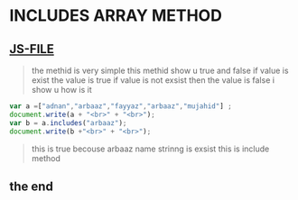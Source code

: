 # INCLUDES ARRAY METHOD
[JS-FILE](../js/44-includes-Array-method.js)
---
>the methid is very simple this methid show u true and false if value is exist the value is true if value is not exsist then the value is false i show u how is it

```JAVASCRIPT
var a =["adnan","arbaaz","fayyaz","arbaaz","mujahid"] ;
document.write(a + "<br>" + "<br>");
var b = a.includes("arbaaz");
document.write(b +"<br>" + "<br>");

```
>this is true becouse arbaaz name strinng is exsist this is include method

## the end